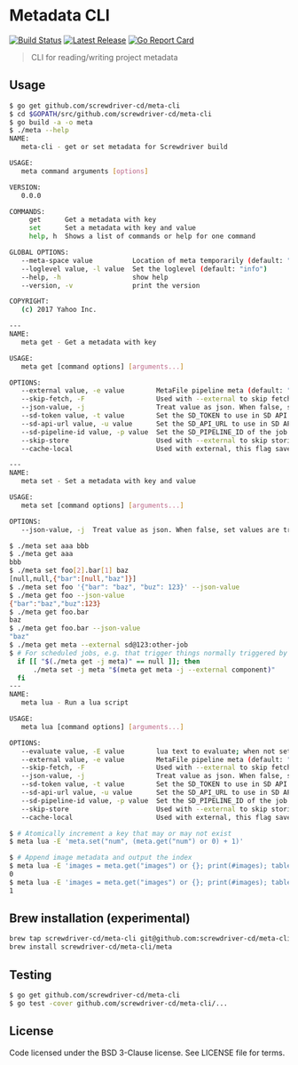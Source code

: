 # Metadata CLI
[![Build Status][build-image]][build-url]
[![Latest Release][version-image]][version-url]
[![Go Report Card][goreport-image]][goreport-url]

> CLI for reading/writing project metadata

## Usage

```bash
$ go get github.com/screwdriver-cd/meta-cli
$ cd $GOPATH/src/github.com/screwdriver-cd/meta-cli
$ go build -a -o meta
$ ./meta --help
NAME:
   meta-cli - get or set metadata for Screwdriver build

USAGE:
   meta command arguments [options]

VERSION:
   0.0.0

COMMANDS:
     get      Get a metadata with key
     set      Set a metadata with key and value
     help, h  Shows a list of commands or help for one command

GLOBAL OPTIONS:
   --meta-space value          Location of meta temporarily (default: "/sd/meta")
   --loglevel value, -l value  Set the loglevel (default: "info")
   --help, -h                  show help
   --version, -v               print the version

COPYRIGHT:
   (c) 2017 Yahoo Inc.

---
NAME:
   meta get - Get a metadata with key

USAGE:
   meta get [command options] [arguments...]

OPTIONS:
   --external value, -e value        MetaFile pipeline meta (default: "meta")
   --skip-fetch, -F                  Used with --external to skip fetching from lastSuccessfulMeta when not triggered by external job
   --json-value, -j                  Treat value as json. When false, set values are treated as string; get is value-dependent and strings are not json-escaped
   --sd-token value, -t value        Set the SD_TOKEN to use in SD API calls [$SD_TOKEN]
   --sd-api-url value, -u value      Set the SD_API_URL to use in SD API calls (default: "https://api.screwdriver.cd/v4/") [$SD_API_URL]
   --sd-pipeline-id value, -p value  Set the SD_PIPELINE_ID of the job for fetching last successful meta (default: 0) [$SD_PIPELINE_ID]
   --skip-store                      Used with --external to skip storing external metadata in the local meta
   --cache-local                     Used with external, this flag saves a copy of the key/value pair in the local meta

---
NAME:
   meta set - Set a metadata with key and value

USAGE:
   meta set [command options] [arguments...]

OPTIONS:
   --json-value, -j  Treat value as json. When false, set values are treated as string; get is value-dependent and strings are not json-escaped

$ ./meta set aaa bbb
$ ./meta get aaa
bbb
$ ./meta set foo[2].bar[1] baz
[null,null,{"bar":[null,"baz"]}]
$ ./meta set foo '{"bar": "baz", "buz": 123}' --json-value
$ ./meta get foo --json-value
{"bar":"baz","buz":123}
$ ./meta get foo.bar
baz
$ ./meta get foo.bar --json-value
"baz"
$ ./meta get meta --external sd@123:other-job
$ # For scheduled jobs, e.g. that trigger things normally triggered by component:
  if [[ "$(./meta get -j meta)" == null ]]; then
      ./meta set -j meta "$(meta get meta -j --external component)"
  fi
---
NAME:
   meta lua - Run a lua script

USAGE:
   meta lua [command options] [arguments...]

OPTIONS:
   --evaluate value, -E value        lua text to evaluate; when not set, the first argument is treated as a filename
   --external value, -e value        MetaFile pipeline meta (default: "meta")
   --skip-fetch, -F                  Used with --external to skip fetching from lastSuccessfulMeta when not triggered by external job
   --json-value, -j                  Treat value as json. When false, set values are treated as string; get is value-dependent and strings are not json-escaped
   --sd-token value, -t value        Set the SD_TOKEN to use in SD API calls [$SD_TOKEN]
   --sd-api-url value, -u value      Set the SD_API_URL to use in SD API calls (default: "https://api.screwdriver.cd/v4/") [$SD_API_URL]
   --sd-pipeline-id value, -p value  Set the SD_PIPELINE_ID of the job for fetching last successful meta (default: 0) [$SD_PIPELINE_ID]
   --skip-store                      Used with --external to skip storing external metadata in the local meta
   --cache-local                     Used with external, this flag saves a copy of the key/value pair in the local meta

$ # Atomically increment a key that may or may not exist
$ meta lua -E 'meta.set("num", (meta.get("num") or 0) + 1)'

$ # Append image metadata and output the index
$ meta lua -E 'images = meta.get("images") or {}; print(#images); table.insert(images, {org="foo", repo="bar", tag="7.8.2-202101041200"}); meta.set("images", images)'
0
$ meta lua -E 'images = meta.get("images") or {}; print(#images); table.insert(images, {org="foo", repo="baz", tag="7.8.2-202101041200"}); meta.set("images", images)'
1
```

## Brew installation (experimental)
```bash
brew tap screwdriver-cd/meta-cli git@github.com:screwdriver-cd/meta-cli.git
brew install screwdriver-cd/meta-cli/meta
```

## Testing

```bash
$ go get github.com/screwdriver-cd/meta-cli
$ go test -cover github.com/screwdriver-cd/meta-cli/...
```

## License

Code licensed under the BSD 3-Clause license. See LICENSE file for terms.

[version-image]: https://img.shields.io/github/tag/screwdriver-cd/meta-cli.svg
[version-url]: https://github.com/screwdriver-cd/meta-cli/releases
[build-image]: https://cd.screwdriver.cd/pipelines/67/badge
[build-url]: https://cd.screwdriver.cd/pipelines/67
[goreport-image]: https://goreportcard.com/badge/github.com/Screwdriver-cd/meta-cli
[goreport-url]: https://goreportcard.com/report/github.com/Screwdriver-cd/meta-cli
